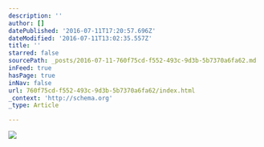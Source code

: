```yaml
---
description: ''
author: []
datePublished: '2016-07-11T17:20:57.696Z'
dateModified: '2016-07-11T13:02:35.557Z'
title: ''
starred: false
sourcePath: _posts/2016-07-11-760f75cd-f552-493c-9d3b-5b7370a6fa62.md
inFeed: true
hasPage: true
inNav: false
url: 760f75cd-f552-493c-9d3b-5b7370a6fa62/index.html
_context: 'http://schema.org'
_type: Article

---
```

![](https://the-grid-user-content.s3-us-west-2.amazonaws.com/cc73994f-74fa-4f1e-b5e8-d70cb9fa7afc.jpg)